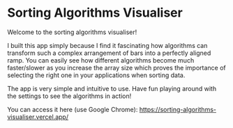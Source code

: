<h1>Sorting Algorithms Visualiser</h1>

Welcome to the sorting algorithms visualiser!

I built this app simply because I find it fascinating how algorithms can transform such a complex arrangement of bars into a perfectly aligned ramp.
You can easily see how different algorithms become much faster/slower as you increase the array size which proves the importance of selecting the right one in your applications when sorting data.

The app is very simple and intuitive to use. Have fun playing around with the settings to see the algorithms in action!

You can access it here (use Google Chrome): <a href="https://sorting-algorithms-visualiser.vercel.app/" target="_blank">https://sorting-algorithms-visualiser.vercel.app/</a>
